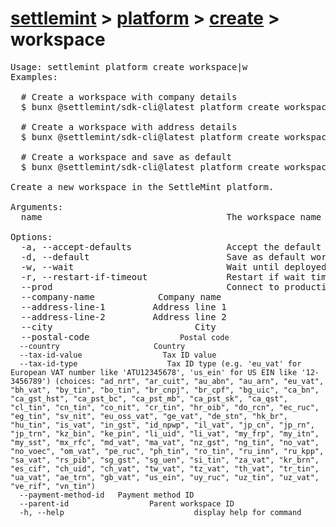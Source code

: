 # [settlemint](../../../settlemint.md) > [platform](../../platform.md) > [create](../create.md) > workspace

<pre>Usage: settlemint platform create workspace|w 
Examples:

  # Create a workspace with company details
  $ bunx @settlemint/sdk-cli@latest platform create workspace my-workspace --name "SettleMint" --tax-id-type eu_vat --tax-id-value BE0661674810

  # Create a workspace with address details
  $ bunx @settlemint/sdk-cli@latest platform create workspace my-workspace --line1 "123 Main St" --city "Brussels" --postal-code "1000" --country BE

  # Create a workspace and save as default
  $ bunx @settlemint/sdk-cli@latest platform create workspace my-workspace -d

Create a new workspace in the SettleMint platform.

Arguments:
  name                                   The workspace name

Options:
  -a, --accept-defaults                  Accept the default values
  -d, --default                          Save as default workspace
  -w, --wait                             Wait until deployed
  -r, --restart-if-timeout               Restart if wait time is exceeded
  --prod                                 Connect to production environment
  --company-name <companyName>           Company name
  --address-line-1 <addressLine1>        Address line 1
  --address-line-2 <addressLine2>        Address line 2
  --city <city>                          City
  --postal-code <code>                   Postal code
  --country <country>                    Country
  --tax-id-value <value>                 Tax ID value
  --tax-id-type <type>                   Tax ID type (e.g. 'eu_vat' for European VAT number like 'ATU12345678', 'us_ein' for US EIN like '12-3456789') (choices: "ad_nrt", "ar_cuit", "au_abn", "au_arn", "eu_vat", "bh_vat", "by_tin", "bo_tin", "br_cnpj", "br_cpf", "bg_uic", "ca_bn", "ca_gst_hst", "ca_pst_bc", "ca_pst_mb", "ca_pst_sk", "ca_qst", "cl_tin", "cn_tin", "co_nit", "cr_tin", "hr_oib", "do_rcn", "ec_ruc", "eg_tin", "sv_nit", "eu_oss_vat", "ge_vat", "de_stn", "hk_br", "hu_tin", "is_vat", "in_gst", "id_npwp", "il_vat", "jp_cn", "jp_rn", "jp_trn", "kz_bin", "ke_pin", "li_uid", "li_vat", "my_frp", "my_itn", "my_sst", "mx_rfc", "md_vat", "ma_vat", "nz_gst", "ng_tin", "no_vat", "no_voec", "om_vat", "pe_ruc", "ph_tin", "ro_tin", "ru_inn", "ru_kpp", "sa_vat", "rs_pib", "sg_gst", "sg_uen", "si_tin", "za_vat", "kr_brn", "es_cif", "ch_uid", "ch_vat", "tw_vat", "tz_vat", "th_vat", "tr_tin", "ua_vat", "ae_trn", "gb_vat", "us_ein", "uy_ruc", "uz_tin", "uz_vat", "ve_rif", "vn_tin")
  --payment-method-id <paymentMethodId>  Payment method ID
  --parent-id <parentId>                 Parent workspace ID
  -h, --help                             display help for command
</pre>